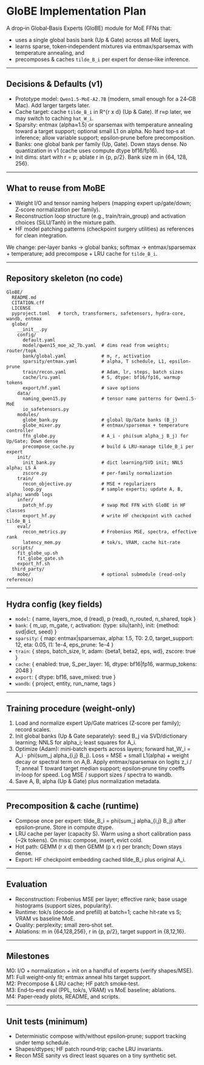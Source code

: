 # GloBE Implementation Plan

A drop‑in Global‑Basis Experts (GloBE) module for MoE FFNs that:
- uses a single global basis bank (Up & Gate) across all MoE layers,
- learns sparse, token‑independent mixtures via entmax/sparsemax with temperature annealing, and
- precomposes & caches `tilde_B_i` per expert for dense‑like inference.

---

## Decisions & Defaults (v1)
- Prototype model: `Qwen1.5-MoE-A2.7B` (modern, small enough for a 24‑GB Mac). Add larger targets later.
- Cache target: cache `tilde_B_i` in R^{r x d} (Up & Gate). If r≈p later, we may switch to caching `hat_W_i`.
- Sparsity: entmax (alpha≈1.5) or sparsemax with temperature annealing toward a target support; optional small L1 on alpha. No hard top‑s at inference; allow variable support; epsilon‑prune before precomposition.
- Banks: one global bank per family (Up, Gate). Down stays dense. No quantization in v1 (cache uses compute dtype bf16/fp16).
- Init dims: start with r = p; ablate r in {p, p/2}. Bank size m in {64, 128, 256}.

---

## What to reuse from MoBE
- Weight I/O and tensor naming helpers (mapping expert up/gate/down; Z‑score normalization per family).
- Reconstruction loop structure (e.g., train/train_group) and activation choices (SiLU/Tanh) in the mixture path.
- HF model patching patterns (checkpoint surgery utilities) as references for clean integration.

We change: per‑layer banks → global banks; softmax → entmax/sparsemax + temperature; add precompose + LRU cache for `tilde_B_i`.

---

## Repository skeleton (no code)
```
GloBE/
  README.md
  CITATION.cff
  LICENSE
  pyproject.toml   # torch, transformers, safetensors, hydra-core, wandb, entmax
  globe/
    __init__.py
    config/
      default.yaml
      model/qwen15_moe_a2_7b.yaml  # dims read from weights; router/topk
      bank/global.yaml             # m, r, activation
      sparsity/entmax.yaml         # alpha, T schedule, L1, epsilon-prune
      train/recon.yaml             # Adam, lr, steps, batch sizes
      cache/lru.yaml               # S, dtype: bf16/fp16, warmup tokens
      export/hf.yaml               # save options
    data/
      naming_qwen15.py             # tensor name patterns for Qwen1.5-MoE
      io_safetensors.py
    modules/
      globe_bank.py                # global Up/Gate banks (B_j)
      globe_mixer.py               # entmax/sparsemax + temperature controller
      ffn_globe.py                 # A_i · phi(sum alpha_j B_j) for Up/Gate; Down dense
      precompose_cache.py          # build & LRU-manage tilde_B_i per expert
    init/
      init_bank.py                 # dict learning/SVD init; NNLS alpha; LS A
      zscore.py                    # per-family normalization
    train/
      recon_objective.py           # MSE + regularizers
      loop.py                      # sample experts; update A, B, alpha; wandb logs
    infer/
      patch_hf.py                  # swap MoE FFN with GloBE in HF classes
      export_hf.py                 # write HF checkpoint with cached tilde_B_i
    eval/
      recon_metrics.py             # Frobenius MSE, spectra, effective rank
      latency_mem.py               # tok/s, VRAM, cache hit-rate
  scripts/
    fit_globe_up.sh
    fit_globe_gate.sh
    export_hf.sh
  third_party/
    mobe/                          # optional submodule (read‑only reference)
```

---

## Hydra config (key fields)
- `model`: { name, layers_moe, d (read), p (read), n_routed, n_shared, topk }
- `bank`: { m_up, m_gate, r, activation: {type: silu|tanh}, init: {method: svd|dict, seed} }
- `sparsity`: { map: entmax|sparsemax, alpha: 1.5, T0: 2.0, target_support: 12, eta: 0.05, l1: 1e-4, eps_prune: 1e-4 }
- `train`: { steps, batch_size, lr, adam: {beta1, beta2, eps, wd}, zscore: true }
- `cache`: { enabled: true, S_per_layer: 16, dtype: bf16|fp16, warmup_tokens: 2048 }
- `export`: { dtype: bf16, save_mixed: true }
- `wandb`: { project, entity, run_name, tags }

---

## Training procedure (weight‑only)
1) Load and normalize expert Up/Gate matrices (Z‑score per family); record scales.
2) Init global banks (Up & Gate separately): seed B_j via SVD/dictionary learning; NNLS for alpha_i; least squares for A_i.
3) Optimize (Adam): mini‑batch experts across layers; forward hat_W_i = A_i · phi(sum_j alpha_{i,j} B_j). Loss = MSE + small L1(alpha) + weight decay or spectral term on A,B. Apply entmax/sparsemax on logits z_i / T; anneal T toward target median support; epsilon‑prune tiny coeffs in‑loop for speed. Log MSE / support sizes / spectra to wandb.
4) Save A, B, alpha (Up & Gate) plus normalization metadata.

---

## Precomposition & cache (runtime)
- Compose once per expert: tilde_B_i = phi(sum_j alpha_{i,j} B_j) after epsilon‑prune. Store in compute dtype.
- LRU cache per layer (capacity S). Warm using a short calibration pass (~2k tokens). On miss: compose, insert, evict cold.
- Hot path: GEMM (r x d) then GEMM (p x r) per branch; Down stays dense.
- Export: HF checkpoint embedding cached tilde_B_i plus original A_i.

---

## Evaluation
- Reconstruction: Frobenius MSE per layer; effective rank; base usage histograms (support sizes, popularity).
- Runtime: tok/s (decode and prefill) at batch=1; cache hit‑rate vs S; VRAM vs baseline MoE.
- Quality: perplexity; small zero‑shot set.
- Ablations: m in {64,128,256}, r in {p, p/2}, target support in {8,12,16}.

---

## Milestones
M0: I/O + normalization + init on a handful of experts (verify shapes/MSE).  
M1: Full weight‑only fit; entmax anneal hits target support.  
M2: Precompose & LRU cache; HF patch smoke‑test.  
M3: End‑to‑end eval (PPL, tok/s, VRAM) vs MoE baseline; ablations.  
M4: Paper‑ready plots, README, and scripts.

---

## Unit tests (minimum)
- Deterministic compose with/without epsilon‑prune; support tracking under temp schedule.  
- Shapes/dtypes; HF patch round‑trip; cache LRU invariants.  
- Recon MSE sanity vs direct least squares on a tiny synthetic set.

